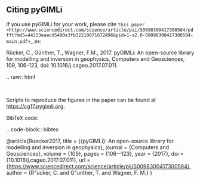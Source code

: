 Citing pyGIMLi
--------------

If you use pyGIMLi for your work, please cite `this paper <http://www.sciencedirect.com/science/article/pii/S0098300417300584/pdfft?md5=44253eaacd5490e3fb32210671672496&pid=1-s2.0-S0098300417300584-main.pdf>`_ as:

  Rücker, C., Günther, T., Wagner, F.M., 2017. pyGIMLi: An open-source library
  for modelling and inversion in geophysics, Computers and Geosciences, 109,
  106-123, doi: 10.1016/j.cageo.2017.07.011.

.. raw:: html

  <span class="__dimensions_badge_embed__" data-id="pub.1091104697" data-style="large_rectangle"></span><script async src="https://badge.dimensions.ai/badge.js" charset="utf-8"></script><br>

Scripts to reproduce the figures in the paper can be found at
https://cg17.pygimli.org.

BibTeX code:

.. code-block:: bibtex

  @article{Ruecker2017,
    title = {{pyGIMLi}: An open-source library for modelling and inversion in geophysics},
    journal = {Computers and Geosciences},
    volume = {109},
    pages = {106--123},
    year = {2017},
    doi = {10.1016/j.cageo.2017.07.011},
    url = {https://www.sciencedirect.com/science/article/pii/S0098300417300584},
    author = {R\"ucker, C. and G\"unther, T. and Wagner, F. M.}
  }
